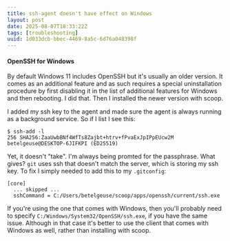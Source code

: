 ```yaml
---
title: ssh-agent doesn't have effect on Windows
layout: post
date: 2025-08-07T18:33:22Z
tags: [troubleshooting]
uuid: 1d033dcb-bbec-4469-8a5c-6d76a048398f
---
```


#### OpenSSH for Windows

By default Windows 11 includes OpenSSH but it's usually an older version. It
comes as an additional feature and as such requires a special uninstallation
procedure by first disabling it in the list of additional features for Windows
and then rebooting. I did that. Then I installed the newer version with scoop.

I added my ssh key to the agent and made sure the agent is always running as a
background service. So if I list I see this:
```
$ ssh-add -l
256 SHA256:ZaaUwbBNf4WfTs8Zajbt+htrv+fPvaExJpIPpEUcw2M betelgeuse@DESKTOP-6JIFKPI (ED25519)
```

Yet, it doesn't "take". I'm always being promted for the passphrase. What
gives? `git` uses ssh that doesn't match the server, which is storing my ssh
key. To fix I simply needed to add this to my `.gitconfig`:
```
[core]
  ... skipped ...
  sshCommand = C:/Users/betelgeuse/scoop/apps/openssh/current/ssh.exe
```

If you're using the one that comes with Windows, then you'll probably need to
specify `C:/Windows/System32/OpenSSH/ssh.exe`, if you have the same issue.
Although in that case it's better to use the client that comes with Windows as
well, rather than installing with scoop.
